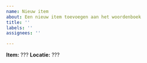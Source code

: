 ```yaml
---
name: Nieuw item
about: Een nieuw item toevoegen aan het woordenboek
title: ''
labels: ''
assignees: ''

---
```


**Item:** ???
**Locatie:** ???
